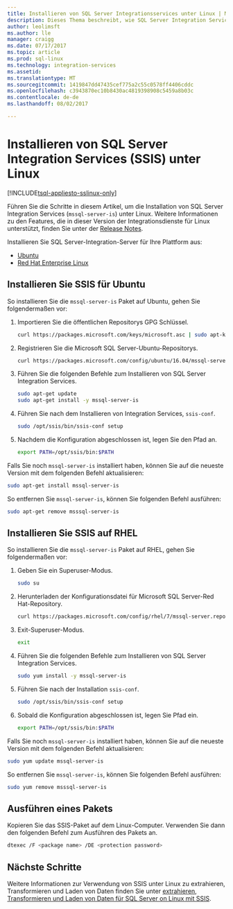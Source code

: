 ```yaml
---
title: Installieren von SQL Server Integrationsservices unter Linux | Microsoft Docs
description: Dieses Thema beschreibt, wie SQL Server Integration Services unter Linux zu installieren.
author: leolimsft
ms.author: lle
manager: craigg
ms.date: 07/17/2017
ms.topic: article
ms.prod: sql-linux
ms.technology: integration-services
ms.assetid: 
ms.translationtype: MT
ms.sourcegitcommit: 1419847dd47435cef775a2c55c0578ff4406cddc
ms.openlocfilehash: c3943870ec10b8430ac4819398908c5459a8b03c
ms.contentlocale: de-de
ms.lasthandoff: 08/02/2017

---
```

# <a name="install-sql-server-integration-services-ssis-on-linux"></a>Installieren von SQL Server Integration Services (SSIS) unter Linux

[!INCLUDE[tsql-appliesto-sslinux-only](../includes/tsql-appliesto-sslinux-only.md)]

Führen Sie die Schritte in diesem Artikel, um die Installation von SQL Server Integration Services (`mssql-server-is`) unter Linux. Weitere Informationen zu den Features, die in dieser Version der Integrationsdienste für Linux unterstützt, finden Sie unter der [Release Notes](sql-server-linux-release-notes.md).

Installieren Sie SQL Server-Integration-Server für Ihre Plattform aus:

- [Ubuntu](#ubuntu)
- [Red Hat Enterprise Linux](#RHEL)



## <a name="ubuntu"></a>Installieren Sie SSIS für Ubuntu
So installieren Sie die `mssql-server-is` Paket auf Ubuntu, gehen Sie folgendermaßen vor:


1.  Importieren Sie die öffentlichen Repositorys GPG Schlüssel.

    ```bash
    curl https://packages.microsoft.com/keys/microsoft.asc | sudo apt-key add –
    ```


2.  Registrieren Sie die Microsoft SQL Server-Ubuntu-Repositorys.

    ```bash
    curl https://packages.microsoft.com/config/ubuntu/16.04/mssql-server.list | sudo tee /etc/apt/sources.list.d/mssql-server.list
    ```


3.  Führen Sie die folgenden Befehle zum Installieren von SQL Server Integration Services.

    ```bash
    sudo apt-get update
    sudo apt-get install -y mssql-server-is
    ```


4.  Führen Sie nach dem Installieren von Integration Services, `ssis-conf`.

    ```bash
    sudo /opt/ssis/bin/ssis-conf setup
    ```


5.  Nachdem die Konfiguration abgeschlossen ist, legen Sie den Pfad an.

    ```bash
    export PATH=/opt/ssis/bin:$PATH
    ```


Falls Sie noch `mssql-server-is` installiert haben, können Sie auf die neueste Version mit dem folgenden Befehl aktualisieren:

```bash
sudo apt-get install mssql-server-is
```


So entfernen Sie `mssql-server-is`, können Sie folgenden Befehl ausführen:
```bash
sudo apt-get remove msssql-server-is
```



## <a name="RHEL"></a>Installieren Sie SSIS auf RHEL
So installieren Sie die `mssql-server-is` Paket auf RHEL, gehen Sie folgendermaßen vor:


1.  Geben Sie ein Superuser-Modus.

    ```bash
    sudo su
    ```


2.  Herunterladen der Konfigurationsdatei für Microsoft SQL Server-Red Hat-Repository.

    ```bash
    curl https://packages.microsoft.com/config/rhel/7/mssql-server.repo > /etc/yum.repos.d/mssql-server.repo
    ```


3.  Exit-Superuser-Modus.

    ```bash
    exit
    ```


4.  Führen Sie die folgenden Befehle zum Installieren von SQL Server Integration Services.

    ```bash
    sudo yum install -y mssql-server-is
    ```


5.  Führen Sie nach der Installation `ssis-conf`.

    ```bash
    sudo /opt/ssis/bin/ssis-conf setup
    ```


6.  Sobald die Konfiguration abgeschlossen ist, legen Sie Pfad ein.

    ```bash
    export PATH=/opt/ssis/bin:$PATH
    ```


Falls Sie noch `mssql-server-is` installiert haben, können Sie auf die neueste Version mit dem folgenden Befehl aktualisieren:

```bash
sudo yum update mssql-server-is
```


So entfernen Sie `mssql-server-is`, können Sie folgenden Befehl ausführen:
```bash
sudo yum remove msssql-server-is
```




## <a name="run-a-package"></a>Ausführen eines Pakets
Kopieren Sie das SSIS-Paket auf dem Linux-Computer. Verwenden Sie dann den folgenden Befehl zum Ausführen des Pakets an.

```bash
dtexec /F <package name> /DE <protection password>
```



## <a name="next-steps"></a>Nächste Schritte

Weitere Informationen zur Verwendung von SSIS unter Linux zu extrahieren, Transformieren und Laden von Daten finden Sie unter [extrahieren, Transformieren und Laden von Daten für SQL Server on Linux mit SSIS](sql-server-linux-migrate-ssis.md).

